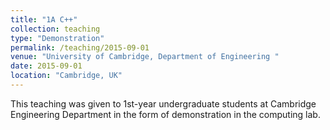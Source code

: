 ```yaml
---
title: "1A C++"
collection: teaching
type: "Demonstration"
permalink: /teaching/2015-09-01
venue: "University of Cambridge, Department of Engineering "
date: 2015-09-01
location: "Cambridge, UK"
---
```


This teaching was given to 1st-year undergraduate students at Cambridge Engineering Department in the form of demonstration in the computing lab.

<!---
======

Heading 2
======

Heading 3
======
--->
